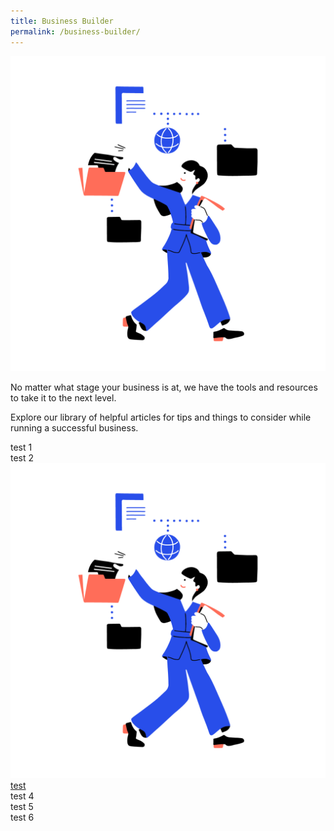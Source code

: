 ```yaml
---
title: Business Builder
permalink: /business-builder/
---
```

![Business Builder](/images/icons/Database-01.png)

No matter what stage your business is at, we have the tools and resources to take it to the next level.

Explore our library of helpful articles for tips and things to consider while running a successful business.

<div class ="row is-multiline">
    <div class="one-third-column">
						test 1
    </div>
    <div class="one-third-column">
						test 2
    </div>
    <div class="one-third-column">
						<a href="/business-builder/getting-started/test/">
							<img src="/images/icons/Database-01.png">
							test
			</a>
</div>

<div class ="row is-multiline">
    <div class="one-third-column">
						test 4
    </div>
    <div class="one-third-column">
						test 5
    </div>
    <div class="one-third-column">
						test 6
    </div>
</div>